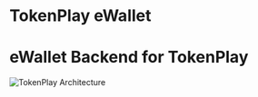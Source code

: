 # TokenPlay eWallet
eWallet Backend for TokenPlay
===============

![TokenPlay Architecture](http://app.blocplays.com/tokenplay_arch.png)
